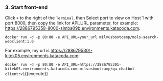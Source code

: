 ### 3. Start front-end

Click `+` to the right of the `Terminal`, then Select port to view on Host 1 with port 8000, then copy the link for API_URL parameter, for example: https://2886795358-8000-simba09b.environments.katacoda.com.

`docker run -d -p 80:80 -e API_URL=your_url milvusbootcamp/mols-search-webclient:1.0`

For example, my url is https://2886795301-kitek05.environments.katacoda.com:

`docker run -d -p 80:80 -e API_URL=https://2886795301-kitek05.environments.katacoda.com milvusbootcamp/qa-chatbot-client:v1`{{execute}}
